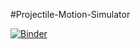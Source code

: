 #Projectile-Motion-Simulator

[![Binder](https://mybinder.org/badge_logo.svg)](https://mybinder.org/v2/gh/dskmgmt/Projectile-Motion-Simulator/HEAD?labpath=%2Fbinder%2FProjectileMotionSim.ipynb)

